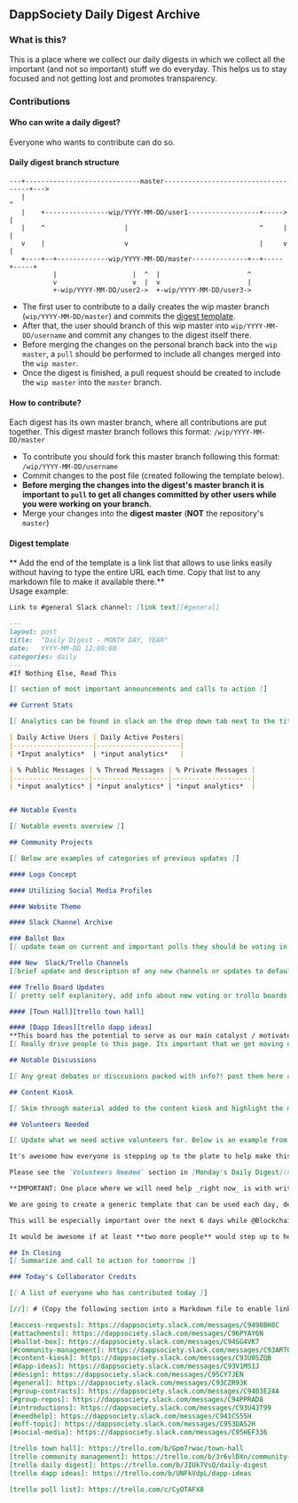 ## DappSociety Daily Digest Archive

### What is this?
This is a place where we collect our daily digests in which we collect all the important (and not so important) stuff we do everyday. This helps us to stay focused and not getting lost and promotes transparency.

### Contributions

#### Who can write a daily digest?
Everyone who wants to contribute can do so.

#### Daily digest branch structure
```
---+-----------------------------master------------------------------------+--->
   |                                                                       ^
   |    +----------------wip/YYYY-MM-DD/user1------------------+----->     |
   |    ^                    |                                 ^     |     |
   v    |                    v                                 |     v     |
   +----+--+-------------wip/YYYY-MM-DD/master--------------+--+-----+-----+
           |                   |  ^  |                      ^
           v                   v  |  v                      |
           +-wip/YYYY-MM-DD/user2->  +-wip/YYYY-MM-DD/user3->
```
- The first user to contribute to a daily creates the wip master branch (`wip/YYYY-MM-DD/master`) and commits the [digest template](#digest-template).
- After that, the user should branch of this wip master into `wip/YYYY-MM-DD/username` and commit any changes to the digest itself there.
- Before merging the changes on the personal branch back into the `wip master`, a `pull` should be performed to include all changes merged into the `wip master`.
- Once the digest is finished, a pull request should be created to include the `wip master` into the `master` branch.

#### How to contribute?
Each digest has its own master branch, where all contributions are put together. This digest master branch follows this format: `/wip/YYYY-MM-DD/master`

- To contribute you should fork this master branch following this format: `/wip/YYYY-MM-DD/username`
- Commit changes to the post file (created following the template below).
- **Before merging the changes into the digest's master branch it is important to `pull` to get all changes committed by other users while you were working on your branch.**
- Merge your changes into the **digest master** (**NOT** the repository's `master`)

#### <a name="digest-template"></a>Digest template

** Add the end of the template is a link list that allows to use links easily without having to type the entire URL each time. Copy that list to any markdown file to make it available there.**  
Usage example:
```markdown
Link to #general Slack channel: [link text][#general]
```

```markdown
---
layout: post
title:  "Daily Digest - MONTH DAY, YEAR"
date:   YYYY-MM-DD 12:00:00
categories: daily
---
#If Nothing Else, Read This

[[ section of most important announcements and calls to action ]]

## Current Stats

[[ Analytics can be found in slack on the drop down tab next to the title name Dapp Society ]]

| Daily Active Users | Daily Active Posters|
|--------------------|---------------------|
| *Input analytics*  | *input analytics*   |

| % Public Messages | % Thread Messages | % Private Messages |
|-------------------|-------------------|--------------------|
| *input analytics* | *input analytics* | *input analytics*  |


## Notable Events

[[ Notable events overview ]]

## Community Projects

[[ Below are examples of categories of previous updates ]]

#### Logo Concept

#### Utilizing Social Media Profiles

#### Website Theme

#### Slack Channel Archive

### Ballot Box
[[ update team on current and important polls they should be voting in ]]

### New  Slack/Trello Channels
[[brief update and description of any new channels or updates to default channels ]]

### Trello Board Updates
[[ pretty self explanitory, add info about new voting or trollo boards which experienced a lot of action. Bellow are previous examples ]]

#### [Town Hall][trello town hall]

#### [Dapp Ideas][trello dapp ideas]
**This board has the potential to serve as our main catalyst / motivator for actually getting to work on real blockchain projects.**
[[ Really drive people to this page. Its important that we get moving on development. Should become increasingly detailed ]]

## Notable Discussions

[[ Any great debates or disccusions packed with info?! post them here and give a link and brief overview ]]

## Content Kiosk

[[ Skim through material added to the content kiosk and highlight the main points in order to drive people to these channels and encourage them to learn! ]]

## Volunteers Needed

[[ Update what we need active volunteers for. Below is an example from 2018-02-07  which mostly still holds true ]]

It's awesome how everyone is stepping up to the plate to help make this group amazing. But we're not running at optimal efficiency just yet :-)

Please see the `Volunteers Needed` section in [Monday's Daily Digest](https://dappsociety.github.io/digest_archive/daily/2018/02/05/daily-digest.html). What is needed today hasn't changed much since those tasks encompass most of what we are currently working on.

**IMPORTANT: One place where we will need help _right now_ is with writing these daily digests.**

We are going to create a generic template that can be used each day, delegating individuals to write each section. This will streamline the process immediately and be a beneficial structure once we scale, requiring contributions from individuals with more specialized knowledge on projects.

This will be especially important over the next 6 days while @BlockchainBud is out of town. Otherwise, the entire burden is @ericbrown99 :-/

It would be awesome if at least **two more people** would step up to help pull information out of Slack. Even if you don't want to write the formal drafts, you can just leave notes on the Trello cards to be composed at the end of the day.

## In Closing
[[ Summarize and call to action for tomorrow ]]

### Today's Collaborator Credits

[[ A list of everyone who has contributed today ]]

[//]: # (Copy the following section into a Markdown file to enable linking by using the first part as URL)

[#access-requests]: https://dappsociety.slack.com/messages/C9498BH8C
[#attachments]: https://dappsociety.slack.com/messages/C96PYAY6N
[#ballot-box]: https://dappsociety.slack.com/messages/C94SG4VK7
[#community-management]: https://dappsociety.slack.com/messages/C93ARTCGG
[#content-kiosk]: https://dappsociety.slack.com/messages/C93U0SZQB
[#dapp-ideas]: https://dappsociety.slack.com/messages/C93V1MS1J
[#design]: https://dappsociety.slack.com/messages/C95CY7JEN
[#general]: https://dappsociety.slack.com/messages/C93CZR93K
[#group-contracts]: https://dappsociety.slack.com/messages/C9403E24A
[#group-repos]: https://dappsociety.slack.com/messages/C94PPRAD8
[#introductions]: https://dappsociety.slack.com/messages/C93U4JT99
[#needhelp]: https://dappsociety.slack.com/messages/C941CS55H
[#off-topic]: https://dappsociety.slack.com/messages/C953DAS2H
[#social-media]: https://dappsociety.slack.com/messages/C95HEF336

[trello town hall]: https://trello.com/b/Gpm7rwac/town-hall
[trello community management]: https://trello.com/b/3r6vlDXn/community-management
[trello daily digest]: https://trello.com/b/JIUk7VsQ/daily-digest
[trello dapp ideas]: https://trello.com/b/UNFkVdpL/dapp-ideas

[trello poll list]: https://trello.com/c/CyOTAFX8

```
